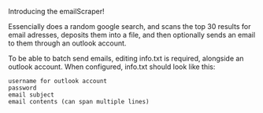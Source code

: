Introducing the emailScraper!

Essencially does a random google search, and scans the top 30 results for email adresses, deposits them into a file, and then optionally sends an email to them through an outlook account.

To be able to batch send emails, editing info.txt is required, alongside an outlook account. When configured, info.txt should look like this:
```
username for outlook account
password
email subject
email contents (can span multiple lines)
```
